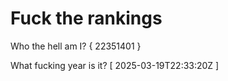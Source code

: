 # Fuck the rankings

Who the hell am I?
{ 22351401 }

What fucking year is it?
[ 2025-03-19T22:33:20Z ]
